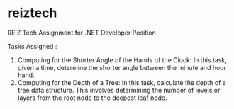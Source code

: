# reiztech
REIZ Tech Assignment for .NET Developer Position

Tasks Assigned :

1. Computing for the Shorter Angle of the Hands of the Clock: In this task, given a time, determine the shorter angle between the minute and hour hand.
2. Computing for the Depth of a Tree: In this task, calculate the depth of a tree data structure. This involves determining the number of levels or layers from the root node to the deepest leaf node.
